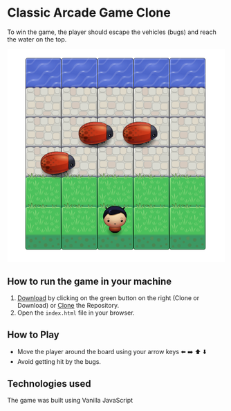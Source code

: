 # Classic Arcade Game Clone

To win the game, the player should escape the vehicles (bugs) and reach the water on the top.

![Classic Arcade Game](./images/arcade-game.png?raw=true)

<!-- ![Memory Game](./img/memory-game.png?raw=true) -->

## How to run the game in your machine

1.  [Download](https://github.com/ronanmoris/classic-arcade-game) by clicking on the green button on the right (Clone or Download) or [Clone](https://github.com/ronanmoris/classic-arcade-game) the Repository.
2.  Open the `index.html` file in your browser.

## How to Play

*   Move the player around the board using your arrow keys :arrow_left: :arrow_right: :arrow_up: :arrow_down:
*   Avoid getting hit by the bugs.

## Technologies used

The game was built using Vanilla JavaScript
